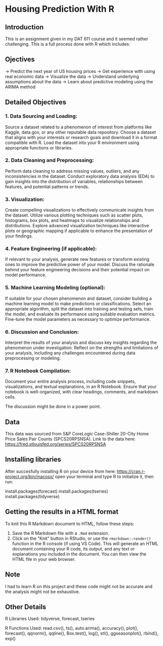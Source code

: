 # Housing Prediction With R

## Introduction
This is an assignment given in my DAT 611 course and it seemed rather challenging. This is a full process done with R which includes:


## Ojectives 
-> Predict the next year of US housing prices
-> Get experience with using real economic data
-> Visualize the data
-> Understand underlying assumptions about the data
-> Learn about predictive modeling using the ARIMA method

## Detailed Objectives
### 1. Data Sourcing and Loading:
Source a dataset related to a phenomenon of interest from platforms like Kaggle, data.gov, or any other reputable data repository.
Choose a dataset that aligns with your interests or research goals and download it in a format compatible with R.
Load the dataset into your R environment using appropriate functions or libraries.

### 2. Data Cleaning and Preprocessing:
Perform data cleaning to address missing values, outliers, and any inconsistencies in the dataset.
Conduct exploratory data analysis (EDA) to gain insights into the distribution of variables, relationships between features, and potential patterns or trends.

### 3. Visualization:
Create compelling visualizations to effectively communicate insights from the dataset. Utilize various plotting techniques such as scatter plots, histograms, box plots, and heatmaps to visualize relationships and distributions.
Explore advanced visualization techniques like interactive plots or geographic mapping if applicable to enhance the presentation of your findings.

### 4. Feature Engineering (if applicable):
If relevant to your analysis, generate new features or transform existing ones to improve the predictive power of your model.
Discuss the rationale behind your feature engineering decisions and their potential impact on model performance.

### 5. Machine Learning Modeling (optional):
If suitable for your chosen phenomenon and dataset, consider building a machine learning model to make predictions or classifications.
Select an appropriate algorithm, split the dataset into training and testing sets, train the model, and evaluate its performance using suitable evaluation metrics.
Fine-tune the model parameters as necessary to optimize performance.

### 6. Discussion and Conclusion:
Interpret the results of your analysis and discuss key insights regarding the phenomenon under investigation.
Reflect on the strengths and limitations of your analysis, including any challenges encountered during data preprocessing or modeling.

### 7. R Notebook Compilation:
Document your entire analysis process, including code snippets, visualizations, and textual explanations, in an R Notebook.
Ensure that your notebook is well-organized, with clear headings, comments, and markdown cells.

The discussion might be done in a power point. 

## Data
This data was sourced from S&P CoreLogic Case-Shiller 20-City Home Price Sales Pair Counts (SPCS20RPSNSA).
Link to the data here: https://fred.stlouisfed.org/series/SPCS20RPSNSA

## Installing libraries
After succesfully installing R on your device from here: https://cran.r-project.org/bin/macosx/
open your terminal and type R to initialize it, then run:

install.packages(forecast)
install.packages(tseries)
install.packages(tidyverse)

## Getting the results in a HTML format
To knit this R Markdown document to HTML, follow these steps:
1. Save the R Markdown file with a `.Rmd` extension.
2. Click on the "Knit" button in RStudio, or use the `rmarkdown::render()` function in the R console (if using VS Code).
This will generate an HTML document containing your R code, its output, and any text or explanations you included in the document. You can then view the HTML file in your web browser.

## Note
I had to learn R on this project and these code might not be accurate and the analysis might not be exhaustive.

## Other Details
R Libraries Used: tidyverse, forecast, tseries

R Functions Used: read.csv(), ts(), auto.arima(), accuracy(), plot(), forecast(), qqnorm(), qqline(), Box.test(), log(), stl(), ggseasonplot(), rbind(), exp()
